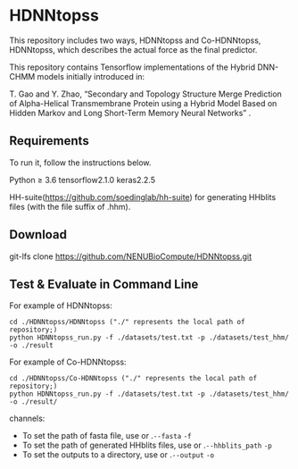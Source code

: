 # HDNNtopss

This repository includes two ways, HDNNtopss and Co-HDNNtopss, HDNNtopss, which describes the actual force as the final predictor.

This repository contains Tensorflow implementations of the Hybrid DNN-CHMM models initially introduced in:

T. Gao and Y. Zhao, “Secondary and Topology Structure Merge Prediction of Alpha-Helical Transmembrane Protein using a Hybrid Model Based on Hidden Markov and Long Short-Term Memory Neural Networks” .

## Requirements

To run it, follow the instructions below.

Python ≥ 3.6 
tensorflow2.1.0  keras2.2.5

HH-suite(https://github.com/soedinglab/hh-suite) for generating HHblits files (with the file suffix of .hhm).
## Download

git-lfs clone https://github.com/NENUBioCompute/HDNNtopss.git

## Test & Evaluate in Command Line
For example of HDNNtopss:

```
cd ./HDNNtopss/HDNNtopss ("./" represents the local path of repository;)
python HDNNtopss_run.py -f ./datasets/test.txt -p ./datasets/test_hhm/ -o ./result
```
For example of Co-HDNNtopss:

```
cd ./HDNNtopss/Co-HDNNtopss ("./" represents the local path of repository;)
python HDNNtopss_run.py -f ./datasets/test.txt -p ./datasets/test_hhm/ -o ./result/
```
channels:
  - To set the path of fasta file, use or .```--fasta``` ```-f```
  - To set the path of generated HHblits files, use or .```--hhblits_path``` ```-p```
  - To set the outputs to a directory, use or .```--output``` ```-o```

